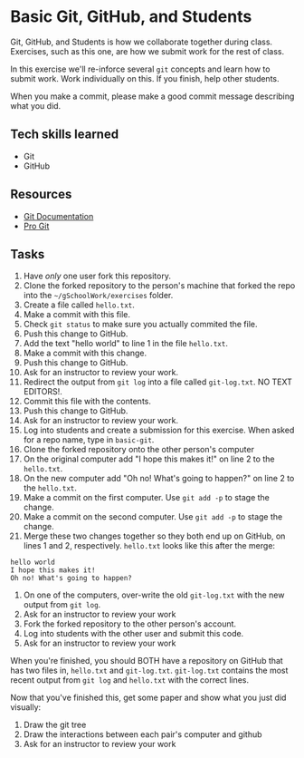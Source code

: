 Basic Git, GitHub, and Students
=========

Git, GitHub, and Students is how we collaborate together during class. Exercises, such as this one, are how we submit work for the rest of class.

In this exercise we'll re-inforce several `git` concepts and learn how to submit work. Work individually on this. If you finish, help other students.

When you make a commit, please make a good commit message describing what you did.

## Tech skills learned

* Git
* GitHub

## Resources

* [Git Documentation](http://git-scm.com/documentation)
* [Pro Git](http://git-scm.com/book)

## Tasks

1. Have _only_ one user fork this repository. 
1. Clone the forked repository to the person's machine that forked the repo into the `~/gSchoolWork/exercises` folder.
1. Create a file called `hello.txt`.
1. Make a commit with this file.
1. Check `git status` to make sure you actually commited the file.
1. Push this change to GitHub.
1. Add the text "hello world" to line 1 in the file `hello.txt`.
1. Make a commit with this change.
1. Push this change to GitHub.
1. Ask for an instructor to review your work.
1. Redirect the output from `git log` into a file called `git-log.txt`. NO TEXT EDITORS!.
1. Commit this file with the contents.
1. Push this change to GitHub.
1. Ask for an instructor to review your work.
1. Log into students and create a submission for this exercise. When asked for a repo name, type in `basic-git`.
1. Clone the forked repository onto the other person's computer
1. On the original computer add "I hope this makes it!" on line 2 to the `hello.txt`.
1. On the new computer add "Oh no! What's going to happen?" on line 2 to the `hello.txt`.
1. Make a commit on the first computer. Use `git add -p` to stage the change.
1. Make a commit on the second computer.  Use `git add -p` to stage the change.
1. Merge these two changes together so they both end up on GitHub, on lines 1 and 2, respectively.
`hello.txt` looks like this after the merge:
```
hello world
I hope this makes it!
Oh no! What's going to happen?
```

1. On one of the computers, over-write the old `git-log.txt` with the new output from `git log`.
1. Ask for an instructor to review your work
1. Fork the forked repository to the other person's account.
1. Log into students with the other user and submit this code.
1. Ask for an instructor to review your work

When you're finished, you should BOTH have a repository on GitHub that has two files in, `hello.txt` and `git-log.txt`.
`git-log.txt` contains the most recent output from `git log` and `hello.txt` with the correct lines.

Now that you've finished this, get some paper and show what you just did visually:

1. Draw the git tree
1. Draw the interactions between each pair's computer and github
1. Ask for an instructor to review your work

